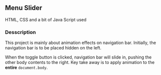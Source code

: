 ## Menu Slider

HTML, CSS and a bit of Java Script used

### Desscription

This project is mainly about animation effects on navigation bar.
Initially, the navigation bar is to be placed hidden on the left.

When the toggle button is clicked, navigation bar will slide in, pushing the other body contents to the right.
Key take away is to apply animation to the **entire** `document.body`.
